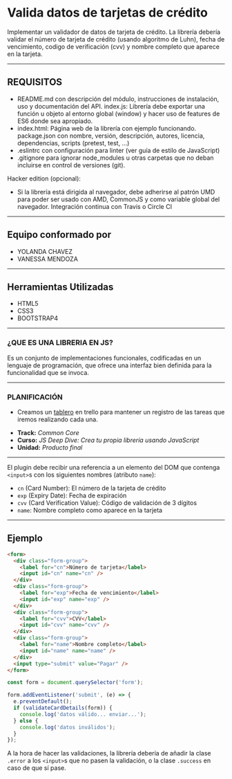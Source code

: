 # Valida datos de tarjetas de crédito

Implementar un validador de datos de tarjeta de crédito. La librería debería validar el número de tarjeta de crédito (usando algoritmo de Luhn), fecha de vencimiento, codigo de verificación (cvv) y nombre completo que aparece en la tarjeta.

___

## REQUISITOS

+ README.md con descripción del módulo, instrucciones de instalación, uso y documentación del API.
index.js: Librería debe exportar una función u objeto al entorno global (window) y hacer uso de features de ES6 donde sea apropiado.
+ index.html: Página web de la librería con ejemplo funcionando.
package.json con nombre, versión, descripción, autores, licencia, dependencias, scripts (pretest, test, ...)
+ .eslintrc con configuración para linter (ver guía de estilo de JavaScript)
+ .gitignore para ignorar node_modules u otras carpetas que no deban incluirse en control de versiones (git).

Hacker edition (opcional):

+ Si la librería está dirigida al navegador, debe adherirse al patrón UMD para poder ser usado con AMD, CommonJS y como variable global del navegador.
Integración continua con Travis o Circle CI

___

## Equipo conformado por

+ YOLANDA CHAVEZ
+ VANESSA MENDOZA

___

## Herramientas Utilizadas

+ HTML5
+ CSS3
+ BOOTSTRAP4
___

### ¿QUE ES UNA LIBRERIA EN JS?
Es un conjunto de implementaciones funcionales, codificadas en un lenguaje de programación, que ofrece una interfaz bien definida para la funcionalidad que se invoca.

___

### PLANIFICACIÓN

+ Creamos un [tablero][trello] en trello para mantener un registro de las tareas que iremos realizando cada una.

[trello]: https://trello.com/b/jyHMZGsC/plan-de-accion-libreria-validar-tarjeta
* **Track:** _Common Core_
* **Curso:** _JS Deep Dive: Crea tu propia librería usando JavaScript_
* **Unidad:** _Producto final_

***

El plugin debe recibir una referencia a un elemento del DOM que contenga
`<input>`s con los siguientes nombres (atributo `name`):

* `cn` (Card Number): El número de la tarjeta de crédito
* `exp` (Expiry Date): Fecha de expiración
* `cvv` (Card Verification Value): Código de validación de 3 dígitos
* `name`: Nombre completo como aparece en la tarjeta

___

## Ejemplo

```html
<form>
  <div class="form-group">
    <label for="cn">Número de tarjeta</label>
    <input id="cn" name="cn" />
  </div>
  <div class="form-group">
    <label for="exp">Fecha de vencimiento</label>
    <input id="exp" name="exp" />
  </div>
  <div class="form-group">
    <label for="cvv">CVV</label>
    <input id="cvv" name="cvv" />
  </div>
  <div class="form-group">
    <label for="name">Nombre completo</label>
    <input id="name" name="name" />
  </div>
  <input type="submit" value="Pagar" />
</form>
```

```js
const form = document.querySelector('form');

form.addEventListener('submit', (e) => {
  e.preventDefault();
  if (validateCardDetails(form)) {
    console.log('datos válido... enviar...');
  } else {
    console.log('datos inválidos');
  }
});
```

A la hora de hacer las validaciones, la librería debería de añadir la clase
`.error` a los `<input>`s que no pasen la validación, o la clase `.success`
en caso de que sí pase.
